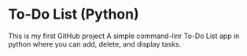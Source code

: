 # To-Do List (Python)
This is my first GitHub project
A simple command-linr To-Do List app in python where you can add, delete, and display tasks.

